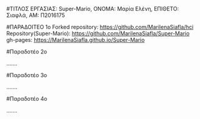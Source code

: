 #ΤΙΤΛΟΣ ΕΡΓΑΣΙΑΣ: Super-Mario, ΟΝΟΜΑ: Μαρία Ελένη,  ΕΠΙΘΕΤΟ: Σιαφλά, ΑΜ: Π2016175


#ΠΑΡΑΔΟΙΤΕΟ 1ο
Forked repository: https://github.com/MarilenaSiafla/hci
Repository(Super-Mario): https://github.com/MarilenaSiafla/Super-Mario
gh-pages: https://MarilenaSiafla.github.io/Super-Mario
 
#Παραδοτέο 2ο

.......


#Παραδοτέο 3ο

.......


#Παραδοτέο 4ο

.......
